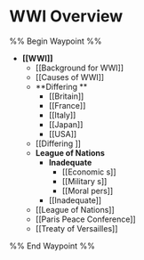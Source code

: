 # WWI Overview

%% Begin Waypoint %%
- **[[WWI]]**
	- [[Background for WWI]]
	- [[Causes of WWI]]
	- **Differing **
		- [[Britain]]
		- [[France]]
		- [[Italy]]
		- [[Japan]]
		- [[USA]]
	- [[Differing ]]
	- **League of Nations**
		- **Inadequate**
			- [[Economic s]]
			- [[Military s]]
			- [[Moral pers]]
		- [[Inadequate]]
	- [[League of Nations]]
	- [[Paris Peace Conference]]
	- [[Treaty of Versailles]]

%% End Waypoint %%